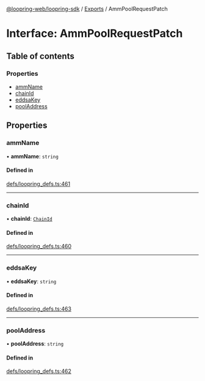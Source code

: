 [@loopring-web/loopring-sdk](../README.md) / [Exports](../modules.md) / AmmPoolRequestPatch

# Interface: AmmPoolRequestPatch

## Table of contents

### Properties

- [ammName](AmmPoolRequestPatch.md#ammname)
- [chainId](AmmPoolRequestPatch.md#chainid)
- [eddsaKey](AmmPoolRequestPatch.md#eddsakey)
- [poolAddress](AmmPoolRequestPatch.md#pooladdress)

## Properties

### ammName

• **ammName**: `string`

#### Defined in

[defs/loopring_defs.ts:461](https://github.com/Loopring/loopring_sdk/blob/c031084/src/defs/loopring_defs.ts#L461)

___

### chainId

• **chainId**: [`ChainId`](../enums/ChainId.md)

#### Defined in

[defs/loopring_defs.ts:460](https://github.com/Loopring/loopring_sdk/blob/c031084/src/defs/loopring_defs.ts#L460)

___

### eddsaKey

• **eddsaKey**: `string`

#### Defined in

[defs/loopring_defs.ts:463](https://github.com/Loopring/loopring_sdk/blob/c031084/src/defs/loopring_defs.ts#L463)

___

### poolAddress

• **poolAddress**: `string`

#### Defined in

[defs/loopring_defs.ts:462](https://github.com/Loopring/loopring_sdk/blob/c031084/src/defs/loopring_defs.ts#L462)
